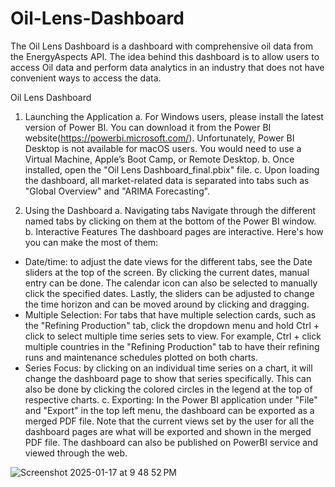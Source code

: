 # Oil-Lens-Dashboard
The Oil Lens Dashboard is a dashboard with comprehensive oil data from the EnergyAspects API. The idea behind this dashboard is to allow users to access Oil data and perform data analytics in an industry that does not have convenient ways to access the data.

Oil Lens Dashboard
1. Launching the Application
a. For Windows users, please install the latest version of Power BI. You can download it from the Power BI website(https://powerbi.microsoft.com/). Unfortunately, Power BI Desktop is not available for macOS users. You would need to use a Virtual Machine, Apple’s Boot Camp, or Remote Desktop.
b. Once installed, open the "Oil Lens Dashboard_final.pbix" file.
c. Upon loading the dashboard, all market-related data is separated into tabs such as "Global Overview" and "ARIMA Forecasting". 

2. Using the Dashboard
a. Navigating tabs
Navigate through the different named tabs by clicking on them at the bottom of the Power BI window.
b. Interactive Features
The dashboard pages are interactive. Here's how you can make the most of them:
-	Date/time: to adjust the date views for the different tabs, see the Date sliders at the top of the screen. By clicking the current dates, manual entry can be done. The calendar icon can also be selected to manually click the specified dates. Lastly, the sliders can be adjusted to change the time horizon and can be moved around by clicking and dragging. 
-	Multiple Selection: For tabs that have multiple selection cards, such as the "Refining Production" tab, click the dropdown menu and hold Ctrl + click to select multiple time series sets to view. For example, Ctrl + click multiple countries in the "Refining Production" tab to have their refining runs and maintenance schedules plotted on both charts.
-	Series Focus: by clicking on an individual time series on a chart, it will change the dashboard page to show that series specifically. This can also be done by clicking the colored circles in the legend at the top of respective charts.
c. Exporting: In the Power BI application under "File" and "Export" in the top left menu, the dashboard can be exported as a merged PDF file. Note that the current views set by the user for all the dashboard pages are what will be exported and shown in the merged PDF file. The dashboard can also be published on PowerBI service and viewed through the web. 

![Screenshot 2025-01-17 at 9 48 52 PM](https://github.com/user-attachments/assets/0eb9f16b-6e62-4d04-9d0f-94171448107e)
